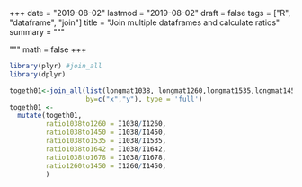 
+++
date = "2019-08-02"
lastmod = "2019-08-02"
draft = false
tags = ["R", "dataframe", "join"]
title = "Join multiple dataframes and calculate ratios"
summary = """

"""
math = false
+++



```r
library(plyr) #join_all
library(dplyr)

togeth01<-join_all(list(longmat1038, longmat1260,longmat1535,longmat1450,longmat1642,longmat1678),
                   by=c("x","y"), type = 'full')
togeth01 <-
  mutate(togeth01,
         ratio1038to1260 = I1038/I1260,
         ratio1038to1450 = I1038/I1450,
         ratio1038to1535 = I1038/I1535,
         ratio1038to1642 = I1038/I1642,
         ratio1038to1678 = I1038/I1678,
         ratio1260to1450 = I1260/I1450,
         )

```
